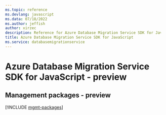 ```yaml
---
ms.topic: reference
ms.devlang: javascript
ms.data: 07/18/2022
ms.author: jeffish
author: xirzec
description: Reference for Azure Database Migration Service SDK for JavaScript
title: Azure Database Migration Service SDK for JavaScript
ms.service: databasemigrationservice
---
```

# Azure Database Migration Service SDK for JavaScript - preview

## Management packages - preview
[!INCLUDE [mgmt-packages](database-migration-service-mgmt-index.md)]
